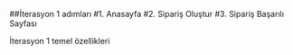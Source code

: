 ##İterasyon 1 adımları
#1. Anasayfa
#2. Sipariş Oluştur
#3. Sipariş Başarılı Sayfası 


İterasyon 1 temel  özellikleri

